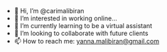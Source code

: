 - 👋 Hi, I’m @carimalibiran
- 👀 I’m interested in working online...
- 🌱 I’m currently learning to be a virtual assistant
- 💞️ I’m looking to collaborate with future clients 
- 📫 How to reach me: yanna.malibiran@gmail.com

<!---
carimalibiran/carimalibiran is a ✨ special ✨ repository because its `README.md` (this file) appears on your GitHub profile.
You can click the Preview link to take a look at your changes.
--->

